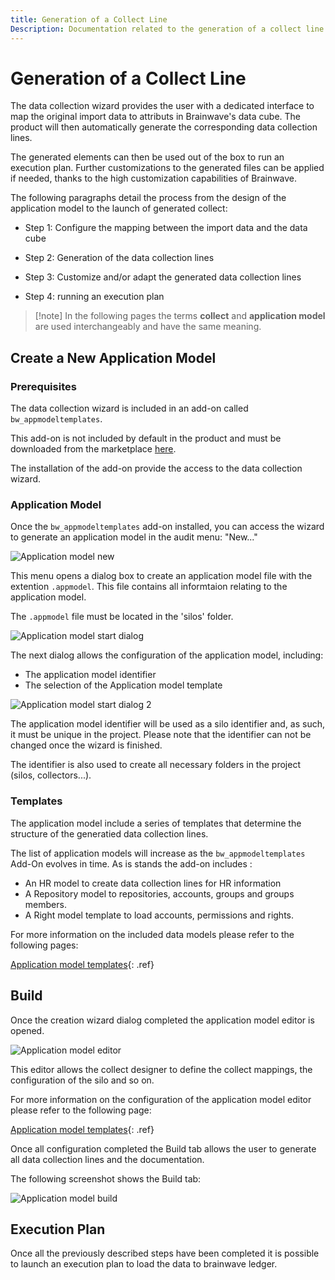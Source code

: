 ```yaml
---
title: Generation of a Collect Line
Description: Documentation related to the generation of a collect line
---
```


# Generation of a Collect Line

The data collection wizard provides the user with a dedicated interface to map the original import data to attributs in Brainwave's data cube. The product will then automatically generate the corresponding data collection lines.

The generated elements can then be used out of the box to run an execution plan. Further customizations to the generated files can be applied if needed, thanks to the high customization capabilities of Brainwave.

The following paragraphs detail the process from the design of the application model to the launch of generated collect:

* Step 1: Configure the mapping between the import data and the data cube

* Step 2: Generation of the data collection lines

* Step 3: Customize and/or adapt the generated data collection lines

* Step 4: running an execution plan

> [!note] In the following pages the terms **collect** and **application model** are used interchangeably and have the same meaning.

## Create a New Application Model

### Prerequisites

The data collection wizard is included in an add-on called `bw_appmodeltemplates`.

This add-on is not included by default in the product and must be downloaded from the marketplace [here](https://marketplace.brainwavegrc.com/).

The installation of the add-on provide the access to the data collection wizard.

### Application Model

Once the `bw_appmodeltemplates` add-on installed, you can access the wizard to generate an application model in the audit menu: "New..."

![Application model new](./images/new_appmodel.png "Application model new")

This menu opens a dialog box to create an application model file with the extention `.appmodel`. This file contains all informtaion relating to the application model.

The `.appmodel` file must be located in the 'silos' folder.

![Application model start dialog](./images/application_model_wizard_1.png "Application model start dialog")

The next dialog allows the configuration of the application model, including:

* The application model identifier
* The selection of the Application model template

![Application model start dialog 2](./images/application_model_wizard_2.png "Application model start dialog 2")

The application model identifier will be used as a silo identifier and, as such, it must be unique in the project. Please note that the identifier can not be changed once the wizard is finished.

The identifier is also used to create all necessary folders in the project (silos, collectors...).

### Templates

The application model include a series of templates that determine the structure of the generatied data collection lines.

The list of application models will increase as the `bw_appmodeltemplates` Add-On evolves in time. As is stands the add-on includes :

* An HR model to create data collection lines for HR information
* A Repository model to repositories, accounts, groups and groups members.
* A Right model template to load accounts, permissions and rights.

For more information on the included data models please refer to the following pages:

[Application model templates](igrc-platform/collect-wizard/templates.md){: .ref}

## Build

Once the creation wizard dialog completed the application model editor is opened.

![Application model editor](./images/appmodel_editor.png "Application model editor")

This editor allows the collect designer to define the collect mappings, the configuration of the silo and so on.

For more information on the configuration of the application model editor please refer to the following page:

[Application model templates](igrc-platform/collect-wizard/editor.md){: .ref}

Once all configuration completed the Build tab allows the user to generate all data collection lines and the documentation.

The following screenshot shows the Build tab:

![Application model build](./images/appmodel_editor_build.png "Application model build")

## Execution Plan

Once all the previously described steps have been completed it is possible to launch an execution plan to load the data to brainwave ledger.
